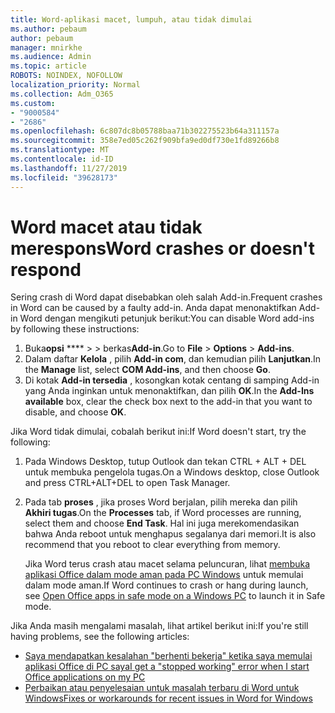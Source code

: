 ```yaml
---
title: Word-aplikasi macet, lumpuh, atau tidak dimulai
ms.author: pebaum
author: pebaum
manager: mnirkhe
ms.audience: Admin
ms.topic: article
ROBOTS: NOINDEX, NOFOLLOW
localization_priority: Normal
ms.collection: Adm_O365
ms.custom:
- "9000584"
- "2686"
ms.openlocfilehash: 6c807dc8b05788baa71b302275523b64a311157a
ms.sourcegitcommit: 358e7ed05c262f909bfa9ed0df730e1fd89266b8
ms.translationtype: MT
ms.contentlocale: id-ID
ms.lasthandoff: 11/27/2019
ms.locfileid: "39628173"
---
```

# <a name="word-crashes-or-doesnt-respond"></a><span data-ttu-id="6fc7a-102">Word macet atau tidak merespons</span><span class="sxs-lookup"><span data-stu-id="6fc7a-102">Word crashes or doesn't respond</span></span>

<span data-ttu-id="6fc7a-103">Sering crash di Word dapat disebabkan oleh salah Add-in.</span><span class="sxs-lookup"><span data-stu-id="6fc7a-103">Frequent crashes in Word can be caused by a faulty add-in.</span></span> <span data-ttu-id="6fc7a-104">Anda dapat menonaktifkan Add-in Word dengan mengikuti petunjuk berikut:</span><span class="sxs-lookup"><span data-stu-id="6fc7a-104">You can disable Word add-ins by following these instructions:</span></span>

1. <span data-ttu-id="6fc7a-105">Buka**opsi** \*\*\*\* >  > berkas**Add-in**.</span><span class="sxs-lookup"><span data-stu-id="6fc7a-105">Go to **File** > **Options** > **Add-ins**.</span></span>
2. <span data-ttu-id="6fc7a-106">Dalam daftar **Kelola** , pilih **Add-in com**, dan kemudian pilih **Lanjutkan**.</span><span class="sxs-lookup"><span data-stu-id="6fc7a-106">In the **Manage** list, select **COM Add-ins**, and then choose **Go**.</span></span>
3. <span data-ttu-id="6fc7a-107">Di kotak **Add-in tersedia** , kosongkan kotak centang di samping Add-in yang Anda inginkan untuk menonaktifkan, dan pilih **OK**.</span><span class="sxs-lookup"><span data-stu-id="6fc7a-107">In the **Add-Ins available** box, clear the check box next to the add-in that you want to disable, and choose **OK**.</span></span>

<span data-ttu-id="6fc7a-108">Jika Word tidak dimulai, cobalah berikut ini:</span><span class="sxs-lookup"><span data-stu-id="6fc7a-108">If Word doesn't start, try the following:</span></span>

1.   <span data-ttu-id="6fc7a-109">Pada Windows Desktop, tutup Outlook dan tekan CTRL + ALT + DEL untuk membuka pengelola tugas.</span><span class="sxs-lookup"><span data-stu-id="6fc7a-109">On a Windows desktop, close Outlook and press CTRL+ALT+DEL to open Task Manager.</span></span> 
2. <span data-ttu-id="6fc7a-110">Pada tab **proses** , jika proses Word berjalan, pilih mereka dan pilih **Akhiri tugas**.</span><span class="sxs-lookup"><span data-stu-id="6fc7a-110">On the **Processes** tab, if Word processes are running, select them and choose **End Task**.</span></span> <span data-ttu-id="6fc7a-111">Hal ini juga merekomendasikan bahwa Anda reboot untuk menghapus segalanya dari memori.</span><span class="sxs-lookup"><span data-stu-id="6fc7a-111">It is also recommend that you reboot to clear everything from memory.</span></span>

    <span data-ttu-id="6fc7a-112">Jika Word terus crash atau macet selama peluncuran, lihat [membuka aplikasi Office dalam mode aman pada PC Windows](https://support.office.com/article/Open-Office-apps-in-safe-mode-on-a-Windows-PC-dedf944a-5f4b-4afb-a453-528af4f7ac72) untuk memulai dalam mode aman.</span><span class="sxs-lookup"><span data-stu-id="6fc7a-112">If Word continues to crash or hang during launch, see [Open Office apps in safe mode on a Windows PC](https://support.office.com/article/Open-Office-apps-in-safe-mode-on-a-Windows-PC-dedf944a-5f4b-4afb-a453-528af4f7ac72) to launch it in Safe mode.</span></span>

<span data-ttu-id="6fc7a-113">Jika Anda masih mengalami masalah, lihat artikel berikut ini:</span><span class="sxs-lookup"><span data-stu-id="6fc7a-113">If you're still having problems, see the following articles:</span></span> 
- [<span data-ttu-id="6fc7a-114">Saya mendapatkan kesalahan "berhenti bekerja" ketika saya memulai aplikasi Office di PC saya</span><span class="sxs-lookup"><span data-stu-id="6fc7a-114">I get a "stopped working" error when I start Office applications on my PC</span></span>](https://support.office.com/article/52bd7985-4e99-4a35-84c8-2d9b8301a2fa)
- [<span data-ttu-id="6fc7a-115">Perbaikan atau penyelesaian untuk masalah terbaru di Word untuk Windows</span><span class="sxs-lookup"><span data-stu-id="6fc7a-115">Fixes or workarounds for recent issues in Word for Windows</span></span>](https://support.office.com/article/bf6bf17c-2807-4871-83ce-e337ae8f0b86)